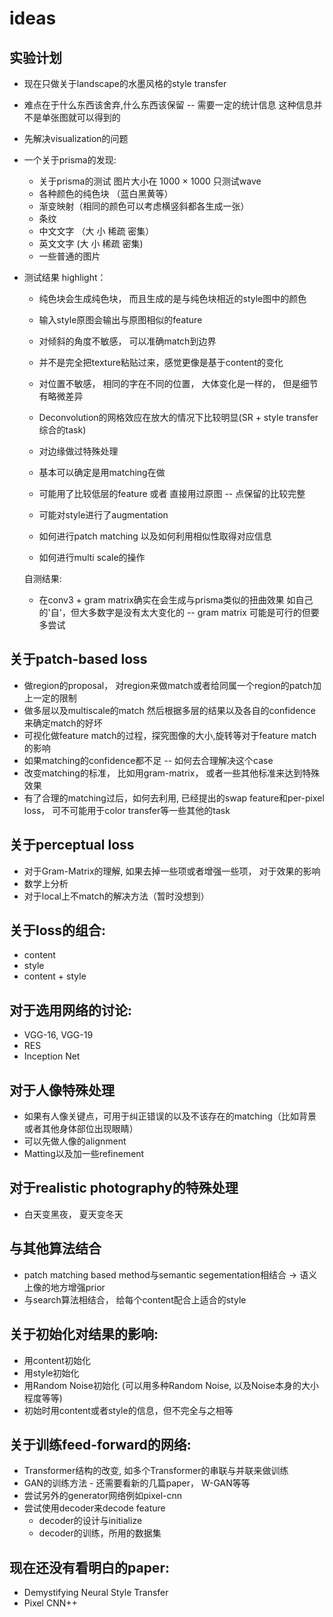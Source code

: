 # ideas
## 实验计划
* 现在只做关于landscape的水墨风格的style transfer
* 难点在于什么东西该舍弃,什么东西该保留 -- 需要一定的统计信息 这种信息并不是单张图就可以得到的
* 先解决visualization的问题

* 一个关于prisma的发现:
  * 关于prisma的测试 图片大小在 1000 × 1000 只测试wave
  * 各种颜色的纯色块 （蓝白黑黄等）
  * 渐变映射（相同的颜色可以考虑横竖斜都各生成一张）
  * 条纹
  * 中文文字 （大 小 稀疏 密集）
  * 英文文字 (大 小 稀疏 密集)
  * 一些普通的图片
* 测试结果 highlight：
  * 纯色块会生成纯色块， 而且生成的是与纯色块相近的style图中的颜色
  * 输入style原图会输出与原图相似的feature
  * 对倾斜的角度不敏感， 可以准确match到边界
  * 并不是完全把texture粘贴过来，感觉更像是基于content的变化
  * 对位置不敏感， 相同的字在不同的位置， 大体变化是一样的， 但是细节有略微差异
  * Deconvolution的网格效应在放大的情况下比较明显(SR + style transfer综合的task)
  * 对边缘做过特殊处理 
  
  * 基本可以确定是用matching在做 
  * 可能用了比较低层的feature 或者 直接用过原图 -- 点保留的比较完整
  * 可能对style进行了augmentation
  * 如何进行patch matching 以及如何利用相似性取得对应信息
  * 如何进行multi scale的操作
  
  自测结果:
  * 在conv3 + gram matrix确实在会生成与prisma类似的扭曲效果 如自己的'自'，但大多数字是没有太大变化的 -- gram matrix 可能是可行的但要多尝试
  
## 关于patch-based loss
* 做region的proposal， 对region来做match或者给同属一个region的patch加上一定的限制
* 做多层以及multiscale的match 然后根据多层的结果以及各自的confidence来确定match的好坏
* 可视化做feature match的过程，探究图像的大小,旋转等对于feature match的影响
* 如果matching的confidence都不足 -- 如何去合理解决这个case
* 改变matching的标准， 比如用gram-matrix， 或者一些其他标准来达到特殊效果
* 有了合理的matching过后，如何去利用, 已经提出的swap feature和per-pixel loss， 可不可能用于color transfer等一些其他的task
## 关于perceptual loss
* 对于Gram-Matrix的理解, 如果去掉一些项或者增强一些项， 对于效果的影响
* 数学上分析
* 对于local上不match的解决方法（暂时没想到）
## 关于loss的组合:
* content 
* style 
* content + style 
## 对于选用网络的讨论:
* VGG-16, VGG-19
* RES
* Inception Net
## 对于人像特殊处理
* 如果有人像关键点，可用于纠正错误的以及不该存在的matching（比如背景或者其他身体部位出现眼睛）
* 可以先做人像的alignment
* Matting以及加一些refinement
## 对于realistic photography的特殊处理
* 白天变黑夜， 夏天变冬天
## 与其他算法结合
* patch matching based method与semantic segementation相结合 -> 语义上像的地方增强prior
* 与search算法相结合， 给每个content配合上适合的style

## 关于初始化对结果的影响:
* 用content初始化
* 用style初始化
* 用Random Noise初始化 (可以用多种Random Noise, 以及Noise本身的大小程度等等)
* 初始时用content或者style的信息，但不完全与之相等

## 关于训练feed-forward的网络:
* Transformer结构的改变, 如多个Transformer的串联与并联来做训练
* GAN的训练方法 - 还需要看新的几篇paper， W-GAN等等
* 尝试另外的generator网络例如pixel-cnn
* 尝试使用decoder来decode feature
  * decoder的设计与initialize
  * decoder的训练，所用的数据集

## 现在还没有看明白的paper:
* Demystifying Neural Style Transfer
* Pixel CNN++
